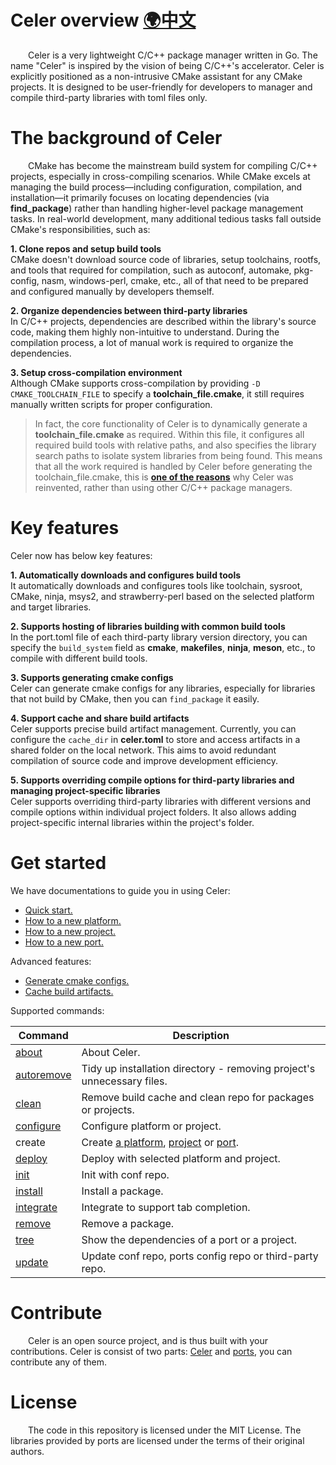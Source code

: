 # Celer overview [🌍中文](../zh-CH/README.md)

&emsp;&emsp;Celer is a very lightweight C/C++ package manager written in Go. The name "Celer" is inspired by the vision of being C/C++'s accelerator. Celer is explicitly positioned as a non-intrusive CMake assistant for any CMake projects. It is designed to be user-friendly for developers to manager and compile third-party libraries with toml files only.

# The background of Celer

&emsp;&emsp;CMake has become the mainstream build system for compiling C/C++ projects, especially in cross-compiling scenarios. While CMake excels at managing the build process—including configuration, compilation, and installation—it primarily focuses on locating dependencies (via **find_package**) rather than handling higher-level package management tasks. In real-world development, many additional tedious tasks fall outside CMake's responsibilities, such as:

**1. Clone repos and setup build tools**  
CMake doesn't download source code of libraries, setup toolchains, rootfs, and tools that required for compilation, such as autoconf, automake, pkg-config, nasm, windows-perl, cmake, etc., all of that need to be prepared and configured manually by developers themself.

**2. Organize dependencies between third-party libraries**  
In C/C++ projects, dependencies are described within the library's source code, making them highly non-intuitive to understand. During the compilation process, a lot of manual work is required to organize the dependencies.

**3. Setup cross-compilation environment**  
Although CMake supports cross-compilation by providing `-D CMAKE_TOOLCHAIN_FILE` to specify a **toolchain_file.cmake**, it still requires manually written scripts for proper configuration.

>In fact, the core functionality of Celer is to dynamically generate a **toolchain_file.cmake** as required. Within this file, it configures all required build tools with relative paths, and also specifies the library search paths to isolate system libraries from being found. This means that all the work required  is handled by Celer before generating the toolchain_file.cmake, this is [**one of the reasons**](./why_reinvent_celer.md) why Celer was reinvented, rather than using other C/C++ package managers.

# Key features

Celer now has below key features:

**1. Automatically downloads and configures build tools**  
It automatically downloads and configures tools like toolchain, sysroot, CMake, ninja, msys2, and strawberry-perl based on the selected platform and target libraries.

**2. Supports hosting of libraries building with common build tools**  
In the port.toml file of each third-party library version directory, you can specify the `build_system` field as **cmake**, **makefiles**, **ninja**, **meson**, etc., to compile with different build tools.

**3. Supports generating cmake configs**  
Celer can generate cmake configs for any libraries, especially for libraries that not build by CMake, then you can `find_package` it easily.

**4. Support cache and share build artifacts**  
Celer supports precise build artifact management. Currently, you can configure the `cache_dir` in **celer.toml** to store and access artifacts in a shared folder on the local network. This aims to avoid redundant compilation of source code and improve development efficiency.

**5. Supports overriding compile options for third-party libraries and managing project-specific libraries**  
Celer supports overriding third-party libraries with different versions and compile options within individual project folders. It also allows adding project-specific internal libraries within the project's folder.

# Get started

We have documentations to guide you in using Celer:

- [Quick start.](./quick_start.md)
- [How to a new platform.](./config_add_platform.md)
- [How to a new project.](./config_add_project.md)
- [How to a new port.](./config_add_port.md)

Advanced features:

- [Generate cmake configs.](./config_generate_cmake_config.md)
- [Cache build artifacts.](./config_cache_management.md)

Supported commands:

| Command                               | Description                                                                   |
| ------------------------------------- | ----------------------------------------------------------------------------- |
| [about](./cmd_about.md)               | About Celer.                                                                  |
| [autoremove](./cmd_autoremove.md)     | Tidy up installation directory - removing project's unnecessary files.        |
| [clean](./cmd_clean.md)               | Remove build cache and clean repo for packages or projects.                   |
| [configure](./quick_start.md#4-configure-platform-or-project) | Configure platform or project.                        |
| create                                | Create [a platform](./config_add_platform.md), [project](./config_add_project.md) or [port](./config_add_port.md). |
| [deploy](./cmd_deploy.md)             | Deploy with selected platform and project.                                    |
| [init](./quick_start.md#3-setup-conf) | Init with conf repo.                                                          |
| [install](./cmd_install.md)           | Install a package.                                                            |
| [integrate](./cmd_integrate.md)       | Integrate to support tab completion.                                          |
| [remove](./cmd_remove.md)             | Remove a package.                                                             |
| [tree](./cmd_tree.md)                 | Show the dependencies of a port or a project.                                 |
| [update](./cmd_update.md)             | Update conf repo, ports config repo or third-party repo.                      |

# Contribute

&emsp;&emsp;Celer is an open source project, and is thus built with your contributions. Celer is consist of two parts: [Celer](https://github.com/celer-pkg/celer.git) and [ports](https://github.com/celer-pkg/ports.git), you can contribute any of them.

# License

&emsp;&emsp;The code in this repository is licensed under the MIT License. The libraries provided by ports are licensed under the terms of their original authors.
